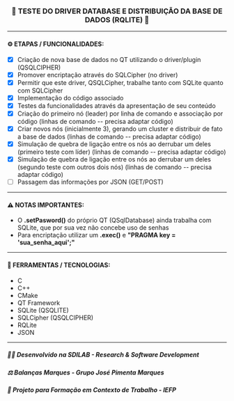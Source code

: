 <h3 align="center"> 
  🚧 TESTE DO DRIVER DATABASE E DISTRIBUIÇÃO DA BASE DE DADOS (RQLITE) 🚧
</h3>

---
#### ⚙️ ETAPAS / FUNCIONALIDADES:

- [x] Criação de nova base de dados no QT utilizando o driver/plugin (QSQLCIPHER)
- [x] Promover encriptação através do SQLCipher (no driver)
- [x] Permitir que este driver, QSQLCipher, trabalhe tanto com SQLite quanto com SQLCipher
- [x] Implementação do código associado
- [x] Testes da funcionalidades através da apresentação de seu conteúdo
- [x] Criação do primeiro nó (leader) por linha de comando e associação por código (linhas de comando -- precisa adaptar código)
- [x] Criar novos nós (inicialmente 3), gerando um cluster e distribuir de fato a base de dados (linhas de comando -- precisa adaptar código)
- [x] Simulação de quebra de ligação entre os nós ao derrubar um deles (primeiro teste com líder) (linhas de comando -- precisa adaptar código)
- [x] Simulação de quebra de ligação entre os nós ao derrubar um deles (segundo teste com outros dois nós) (linhas de comando -- precisa adaptar código)
- [ ] Passagem das informações por JSON (GET/POST)

---
#### ⚠️ NOTAS IMPORTANTES:

- O **.setPasword()** do próprio QT (QSqlDatabase) ainda trabalha com SQLite, que por sua vez não concebe uso de senhas
- Para encriptação utilizar um **.exec()** e **"PRAGMA key = 'sua_senha_aqui';"**

---
#### 🔧 FERRAMENTAS / TECNOLOGIAS:

- C
- C++
- CMake
- QT Framework
- SQLite (QSQLITE)
- SQLCipher (QSQLCIPHER)
- RQLite
- JSON

---
##### 👨‍💻 Desenvolvido na SDILAB - Research & Software Development 
##### ⚖️ Balanças Marques - Grupo José Pimenta Marques
##### 📖 Projeto para Formação em Contexto de Trabalho - IEFP

